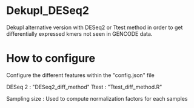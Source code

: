 # Dekupl_DESeq2
Dekupl alternative version with DESeq2 or Ttest method in order to get differentially expressed kmers not seen in GENCODE data.

# How to configure
Configure the different features within the "config.json" file

DESeq 2 : "DESeq2_diff_method"
Ttest : "Ttest_diff_method.R"

Sampling size : Used to compute normalization factors for each samples
